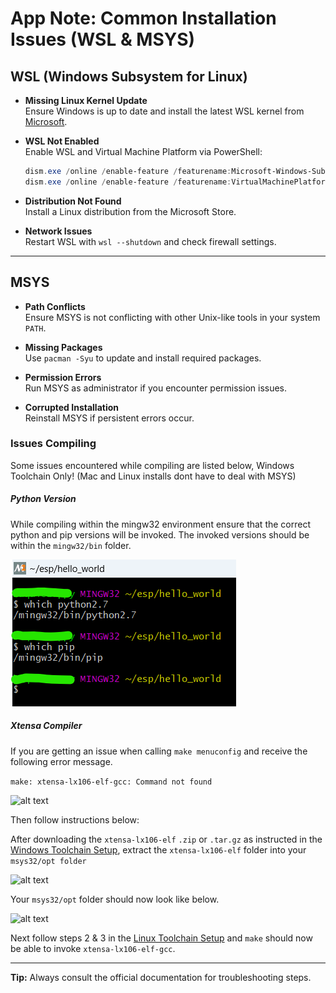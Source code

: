 # App Note: Common Installation Issues (WSL & MSYS)

## WSL (Windows Subsystem for Linux)

- **Missing Linux Kernel Update**  
    Ensure Windows is up to date and install the latest WSL kernel from [Microsoft](https://aka.ms/wsl2kernel).

- **WSL Not Enabled**  
    Enable WSL and Virtual Machine Platform via PowerShell:
    ```powershell
    dism.exe /online /enable-feature /featurename:Microsoft-Windows-Subsystem-Linux /all /norestart
    dism.exe /online /enable-feature /featurename:VirtualMachinePlatform /all /norestart
    ```

- **Distribution Not Found**  
    Install a Linux distribution from the Microsoft Store.

- **Network Issues**  
    Restart WSL with `wsl --shutdown` and check firewall settings.

---

## MSYS

- **Path Conflicts**  
    Ensure MSYS is not conflicting with other Unix-like tools in your system `PATH`.

- **Missing Packages**  
    Use `pacman -Syu` to update and install required packages.

- **Permission Errors**  
    Run MSYS as administrator if you encounter permission issues.

- **Corrupted Installation**  
    Reinstall MSYS if persistent errors occur.


### Issues Compiling <a name="bullet2.2"></a>

Some issues encountered while compiling are listed below, Windows Toolchain Only! (Mac and Linux installs dont have to deal with MSYS)

##### Python Version <a name="bullet2.2.1"></a>

While compiling within the mingw32 environment ensure that the correct python and pip versions will be invoked. The invoked versions should be within the ```mingw32/bin``` folder.

![alt text](/Documents/Images/whichPythonScreenshot.png)


##### Xtensa Compiler <a name="bullet2.2.2"></a>

If you are getting an issue when calling ```make menuconfig``` and receive the following error message.

```make: xtensa-lx106-elf-gcc: Command not found```

![alt text](/Documents/Images/xtensa_not_found.png)

Then follow instructions below:

After downloading the ```xtensa-lx106-elf``` ```.zip``` or ```.tar.gz```  as instructed in the [Windows Toolchain Setup](https://docs.espressif.com/projects/esp8266-rtos-sdk/en/latest/get-started/windows-setup.html#download-the-toolchain-for-the-esp8266), extract the ```xtensa-lx106-elf``` folder into your ```msys32/opt folder```

![alt text](/Documents/Images/extract.png)
 
 Your ```msys32/opt``` folder should now look like below.

![alt text](/Documents/Images/opt.png)

Next follow steps 2 & 3  in the [Linux Toolchain Setup](https://docs.espressif.com/projects/esp8266-rtos-sdk/en/latest/get-started/linux-setup.html#toolchain-setup) and ```make``` should now be able to invoke ```xtensa-lx106-elf-gcc```.

---

**Tip:** Always consult the official documentation for troubleshooting steps.